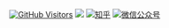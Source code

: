 [![GitHub Visitors](https://visitor-badge.glitch.me/badge?page_id=JiauZhang)](https://github.com/JiauZhang)
[![](https://img.shields.io/github/stars/jiauzhang)](https://github.com/JiauZhang)
[![知乎](https://img.shields.io/badge/zhihu-%E7%9F%A5%E4%B9%8E-blue&color=brightgreen)](https://www.zhihu.com/people/JiauZhang)
[![微信公众号](https://img.shields.io/badge/wechat-%E5%85%AC%E4%BC%97%E5%8F%B7-blue&color=brightgreen)](https://mp.weixin.qq.com/s/hZ47wqCO9Xivf3egGhM-SQ)

